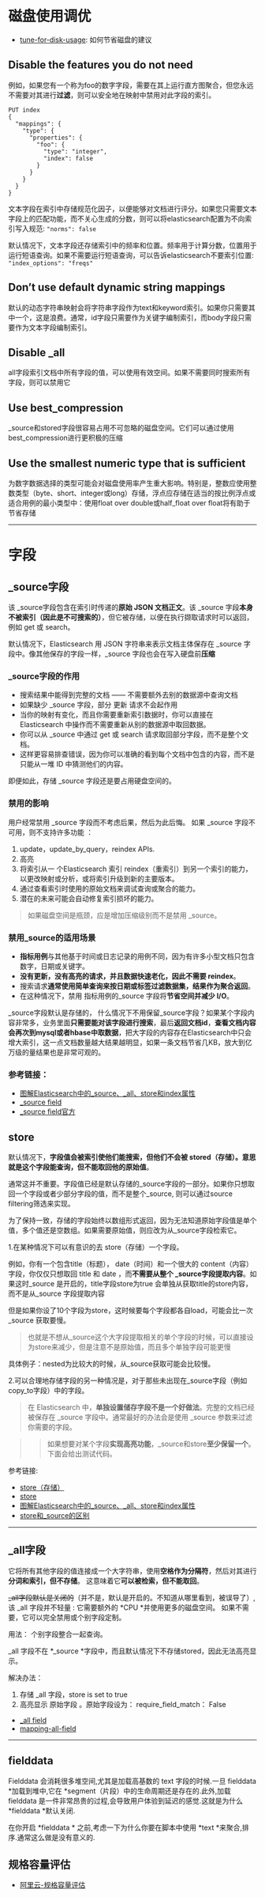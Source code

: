 # 磁盘使用调优
- [tune-for-disk-usage](https://www.elastic.co/guide/en/elasticsearch/reference/5.5/tune-for-disk-usage.html): 如何节省磁盘的建议

## Disable the features you do not need

例如，如果您有一个称为foo的数字字段，需要在其上运行直方图聚合，但您永远不需要对其进行**过滤**，则可以安全地在映射中禁用对此字段的索引。

```
PUT index
{
  "mappings": {
    "type": {
      "properties": {
        "foo": {
          "type": "integer",
          "index": false
        }
      }
    }
  }
}
```

文本字段在索引中存储规范化因子，以便能够对文档进行评分。如果您只需要文本字段上的匹配功能，而不关心生成的分数，则可以将elasticsearch配置为不向索引写入规范: `"norms": false`

默认情况下，文本字段还存储索引中的频率和位置。频率用于计算分数，位置用于运行短语查询。如果不需要运行短语查询，可以告诉elasticsearch不要索引位置: `"index_options": "freqs"`

## Don’t use default dynamic string mappings

默认的动态字符串映射会将字符串字段作为text和keyword索引。如果你只需要其中一个，这是浪费。通常，id字段只需要作为关键字编制索引，而body字段只需要作为文本字段编制索引。

## Disable _all

all字段索引文档中所有字段的值，可以使用有效空间。如果不需要同时搜索所有字段，则可以禁用它

## Use best_compression

_source和stored字段很容易占用不可忽略的磁盘空间。它们可以通过使用best_compression进行更积极的压缩

## Use the smallest numeric type that is sufficient

为数字数据选择的类型可能会对磁盘使用率产生重大影响。特别是，整数应使用整数类型（byte、short、integer或long）存储，浮点应存储在适当的按比例浮点或适合用例的最小类型中：使用float over double或half_float over float将有助于节省存储

---
# 字段

## _source字段

该 _source字段包含在索引时传递的**原始 JSON 文档正文**。该 _source 字段**本身不被索引（因此是不可搜索的）**，但它被存储，以便在执行撷取请求时可以返回，例如 get 或 search。

默认情况下，Elasticsearch 用 JSON 字符串来表示文档主体保存在 _source 字段中。像其他保存的字段一样，_source 字段也会在写入硬盘前**压缩**

### _source字段的作用
- 搜索结果中能得到完整的文档 —— 不需要额外去别的数据源中查询文档
- 如果缺少 _source 字段，部分 更新 请求不会起作用
- 当你的映射有变化，而且你需要重新索引数据时，你可以直接在 Elasticsearch 中操作而不需要重新从别的数据源中取回数据。
- 你可以从 _source 中通过 get 或 search 请求取回部分字段，而不是整个文档。
- 这样更容易排查错误，因为你可以准确的看到每个文档中包含的内容，而不是只能从一堆 ID 中猜测他们的内容。

即便如此，存储 _source 字段还是要占用硬盘空间的。

### 禁用的影响
用户经常禁用 _source 字段而不考虑后果，然后为此后悔。 如果 _source 字段不可用，则不支持许多功能 ：

1. update，update_by_query，reindex APIs.
2. 高亮
3. 将索引从一 个Elasticsearch 索引 reindex（重索引）到另一个索引的能力，以更改映射或分析，或将索引升级到新的主要版本。
4. 通过查看索引时使用的原始文档来调试查询或聚合的能力。
5. 潜在的未来可能会自动修复索引损坏的能力。

> 如果磁盘空间是瓶颈，应是增加压缩级别而不是禁用 _source。

### **禁用_source的适用场景**

- **指标用例**与其他基于时间或日志记录的用例不同，因为有许多小型文档只包含数字，日期或关键字。
- **没有更新，没有高亮的请求，并且数据快速老化，因此不需要 reindex**。
- 搜索请求**通常使用简单查询来按日期或标签过滤数据集，结果作为聚合返回**。
- 在这种情况下，禁用 指标用例的_source 字段将**节省空间并减少 I/O**。

_source字段默认是存储的， 什么情况下不用保留_source字段？如果某个字段内容非常多，业务里面**只需要能对该字段进行搜索**，最后**返回文档id**，**查看文档内容会再次到mysql或者hbase中取数据**，把大字段的内容存在Elasticsearch中只会增大索引，这一点文档数量越大结果越明显，如果一条文档节省几KB，放大到亿万级的量结果也是非常可观的。

### 参考链接：

- [图解Elasticsearch中的_source、_all、store和index属性](https://blog.csdn.net/napoay/article/details/62233031)
- [_source field](https://elasticsearch.apachecn.org/#/docs/311)
- [_source field官方](https://www.elastic.co/guide/en/elasticsearch/reference/5.5/mapping-source-field.html)


## store

默认情况下，**字段值会被索引使他们能搜索，但他们不会被 stored（存储）。意思就是这个字段能查询，但不能取回他的原始值**。

通常这并不重要。字段值已经是默认存储的_source字段的一部分。如果你只想取回一个字段或者少部分字段的值，而不是整个_source, 则可以通过source filtering筛选来实现。

为了保持一致，存储的字段始终以数组形式返回，因为无法知道原始字段值是单个值，多个值还是空数组。如果需要原始值，则应改为从_source字段检索它。

1.在某种情况下可以有意识的去 store（存储）一个字段。

例如，你有一个包含title（标题）， date（时间）和一个很大的 content（内容）字段，你仅仅只想取回 title 和 date ，而**不需要从整个 _source字段提取内容**。如果这时_source 是开启的，title字段store为true 会单独从获取title的store内容，而不是从_source 字段提取内容

但是如果你设了10个字段为store，这时候要每个字段都各自load，可能会比一次_source 获取要慢。

> 也就是不想从_source这个大字段提取相关的单个字段的时候，可以直接设为store来减少，但是注意不是原始值，而且多个单独字段可能更慢

具体例子：nested为比较大的时候，从_source获取可能会比较慢。

2.可以合理地存储字段的另一种情况是，对于那些未出现在_source字段（例如copy_to字段）中的字段。

> 在 Elasticsearch 中，**单独设置储存字段不是一个好做法**。完整的文档已经被保存在 _source 字段中。通常最好的办法会是使用 _source 参数来过滤你需要的字段。

>> 如果想要对某个字段**实现高亮功能**，_source和store**至少保留一个**。下面会给出测试代码。

参考链接:

- [store（存储）](https://elasticsearch.apachecn.org/#/docs/337)
- [store](https://www.elastic.co/guide/en/elasticsearch/reference/5.5/mapping-store.html)
- [图解Elasticsearch中的_source、_all、store和index属性](https://blog.csdn.net/napoay/article/details/62233031)
- [store和_source的区别](https://stackoverflow.com/a/38787619)


---
## _all字段

它将所有其他字段的值连接成一个大字符串，使用**空格作为分隔符**，然后对其进行**分词和索引，但不存储**。 这意味着它**可以被检索，但不能取回**。

~~_all字段默认是关闭的~~（并不是，默认是开启的。不知道从哪里看到，被误导了）, 该 _all 字段并不轻量 : 它需要额外的 *CPU *并使用更多的磁盘空间。 如果不需要，它可以完全禁用或个别字段定制。

用法： 个别字段整合一起查询。

_all 字段不在 *_source *字段中，而且默认情况下不存储stored，因此无法高亮显示。

解决办法：
1. 存储 _all 字段，store is set to true
2. 高亮显示 原始字段 。原始字段设为： require_field_match： False

- [_all field](https://elasticsearch.apachecn.org/#/docs/304)
- [mapping-all-field](https://www.elastic.co/guide/en/elasticsearch/reference/5.5/mapping-all-field.html)

---
## fielddata

Fielddata 会消耗很多堆空间,尤其是加载高基数的 text 字段的时候.一旦 fielddata *加载到堆中,它在 *segment（片段）中的生命周期还是存在的.此外,加载 fielddata 是一件非常昂贵的过程,会导致用户体验到延迟的感觉.这就是为什么 *fielddata *默认关闭.

在你开启 *fielddata * 之前,考虑一下为什么你要在脚本中使用 *text *来聚合,排序.通常这么做是没有意义的.


## 规格容量评估

- [阿里云-规格容量评估](https://help.aliyun.com/document_detail/72660.html)
